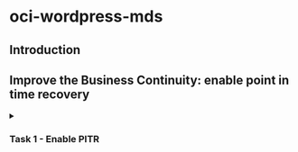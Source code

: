 # oci-wordpress-mds

## Introduction

## Improve the Business Continuity: enable point in time recovery
<details>
<summary><h3>Task 1 - Enable PITR</h3></summary>
To enable PITR please follow these four steps:
  
  1. In the OCI console navigate to your database instance as before (i.e. from the Hamburger menu, select Databases, then under MySQL select DB Systems. If you cannot see your database then check that you are in the correct compartment).
  ![OCI mds instances list](./images/OCI-mds-instances-list.png)

  2. Click on your database instance's name in order to get to its details page.
  
  3. Click on the "More Actions" menu button, and from the drop down list select Edit backup plan.
  ![OCI mds pitr edit backup plan](./images/OCI-mds-pitr-edit_backup_plan.png)

  4. In the dialog check the box whose label is "Enable point-in-ime recovery". Click on the "Save Changes" button.
  ![OCI mds pitr edit backup plan](./images/OCI-mds-pitr-checkbox.png)

The process to enable PITR will take a few minutes so please be patient.

</details>
